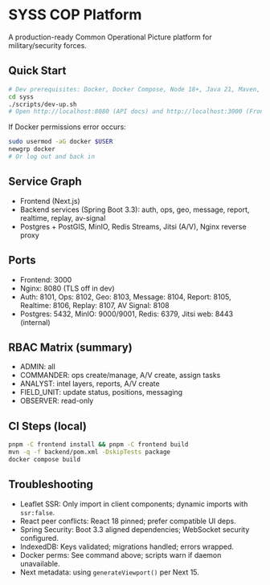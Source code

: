 # SYSS COP Platform

A production-ready Common Operational Picture platform for military/security forces.

## Quick Start

```bash
# Dev prerequisites: Docker, Docker Compose, Node 18+, Java 21, Maven, pnpm
cd syss
./scripts/dev-up.sh
# Open http://localhost:8080 (API docs) and http://localhost:3000 (Frontend)
```

If Docker permissions error occurs:
```bash
sudo usermod -aG docker $USER
newgrp docker
# Or log out and back in
```

## Service Graph
- Frontend (Next.js)
- Backend services (Spring Boot 3.3): auth, ops, geo, message, report, realtime, replay, av-signal
- Postgres + PostGIS, MinIO, Redis Streams, Jitsi (A/V), Nginx reverse proxy

## Ports
- Frontend: 3000
- Nginx: 8080 (TLS off in dev)
- Auth: 8101, Ops: 8102, Geo: 8103, Message: 8104, Report: 8105, Realtime: 8106, Replay: 8107, AV Signal: 8108
- Postgres: 5432, MinIO: 9000/9001, Redis: 6379, Jitsi web: 8443 (internal)

## RBAC Matrix (summary)
- ADMIN: all
- COMMANDER: ops create/manage, A/V create, assign tasks
- ANALYST: intel layers, reports, A/V create
- FIELD_UNIT: update status, positions, messaging
- OBSERVER: read-only

## CI Steps (local)
```bash
pnpm -C frontend install && pnpm -C frontend build
mvn -q -f backend/pom.xml -DskipTests package
docker compose build
```

## Troubleshooting
- Leaflet SSR: Only import in client components; dynamic imports with `ssr:false`.
- React peer conflicts: React 18 pinned; prefer compatible UI deps.
- Spring Security: Boot 3.3 aligned dependencies; WebSocket security configured.
- IndexedDB: Keys validated; migrations handled; errors wrapped.
- Docker perms: See command above; scripts warn if daemon unavailable.
- Next metadata: using `generateViewport()` per Next 15.